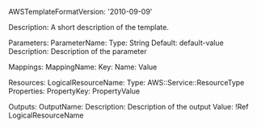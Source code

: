 AWSTemplateFormatVersion: '2010-09-09'

Description: A short description of the template.

Parameters:
  ParameterName:
    Type: String
    Default: default-value
    Description: Description of the parameter

Mappings:
  MappingName:
    Key:
      Name: Value

Resources:
  LogicalResourceName:
    Type: AWS::Service::ResourceType
    Properties:
      PropertyKey: PropertyValue

Outputs:
  OutputName:
    Description: Description of the output
    Value: !Ref LogicalResourceName

